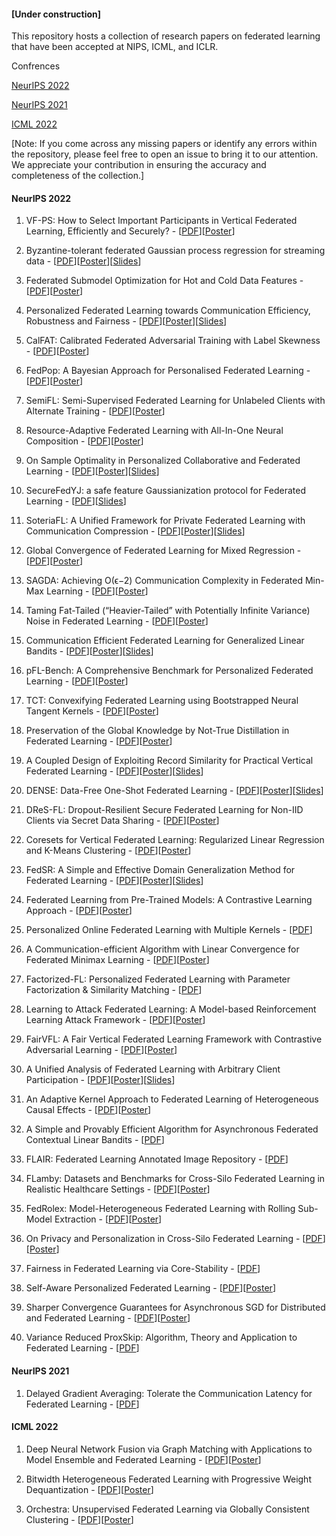 #### [Under construction]

This repository hosts a collection of research papers on federated learning that have been accepted at NIPS, ICML, and ICLR.

Confrences

[NeurIPS 2022](https://github.com/azalahmadkhan/Federated-Learning-Papers/blob/main/README.md#neurips-2022)

[NeurIPS 2021](https://github.com/azalahmadkhan/Federated-Learning-Papers/blob/main/README.md#neurips-2021)

[ICML 2022](https://github.com/azalahmadkhan/Federated-Learning-Papers/blob/main/README.md#icml-2022)


[Note: If you come across any missing papers or identify any errors within the repository, please feel free to open an issue to bring it to our attention. We appreciate your contribution in ensuring the accuracy and completeness of the collection.]

#### NeurIPS 2022
1. VF-PS: How to Select Important Participants in
Vertical Federated Learning, Efficiently and Securely? - [[PDF](https://openreview.net/pdf?id=vNrSXIFJ9wz)][[Poster](https://neurips.cc/media/PosterPDFs/NeurIPS%202022/12e35d9186dd72fe62fd039385890b9c.png?t=1666517605.353891)]

2. Byzantine-tolerant federated Gaussian process regression for streaming data - [[PDF](https://openreview.net/pdf?id=Nx4gNemvNvx)][[Poster](https://neurips.cc/media/PosterPDFs/NeurIPS%202022/53831.png?t=1668046115.0023313)][[Slides](https://neurips.cc/media/neurips-2022/Slides/53831.pdf)]

3. Federated Submodel Optimization for Hot and Cold Data Features - [[PDF](https://openreview.net/pdf?id=sj9l1JCrAk6)][[Poster](https://neurips.cc/media/PosterPDFs/NeurIPS%202022/54303.png?t=1668842999.5046973)]

4. Personalized Federated Learning towards Communication Efficiency, Robustness and Fairness - [[PDF](https://openreview.net/pdf?id=wFymjzZEEkH)][[Poster](https://neurips.cc/media/PosterPDFs/NeurIPS%202022/53283.png?t=1668434576.0142317)][[Slides](https://neurips.cc/media/neurips-2022/Slides/53283.pdf)]

5. CalFAT: Calibrated Federated Adversarial Training with Label Skewness - [[PDF](https://openreview.net/pdf?id=8N1NDRGQSQ)][[Poster](https://neurips.cc/media/PosterPDFs/NeurIPS%202022/4f9c76cf97f84048c5990dd4ef842ea2.png?t=1667183565.7494476)]

6. FedPop: A Bayesian Approach for Personalised Federated Learning - [[PDF](https://openreview.net/pdf?id=KETwimTQexH)][[Poster](https://neurips.cc/media/PosterPDFs/NeurIPS%202022/54294.png?t=1669406983.094083)]

7. SemiFL: Semi-Supervised Federated Learning for Unlabeled Clients with Alternate Training - [[PDF](https://openreview.net/pdf?id=1GAjC_FauE)][[Poster](https://neurips.cc/media/PosterPDFs/NeurIPS%202022/53635.png?t=1669220240.8603964)]

8. Resource-Adaptive Federated Learning with All-In-One Neural Composition - [[PDF](https://openreview.net/pdf?id=wfel7CjOYk)][[Poster](https://neurips.cc/media/PosterPDFs/NeurIPS%202022/55309.png?t=1670287631.1984992)]

9. On Sample Optimality in Personalized Collaborative and Federated Learning - [[PDF](https://openreview.net/pdf?id=7EP90NMAoK)][[Poster](https://neurips.cc/media/PosterPDFs/NeurIPS%202022/74d66337fbdf4781f030008356a86771.png?t=1667236613.0082524)][[Slides](https://neurips.cc/media/neurips-2022/Slides/53344.pdf)]

10. SecureFedYJ: a safe feature Gaussianization protocol for Federated Learning - [[PDF](https://openreview.net/pdf?id=25XIE30VHZE)][[Slides](https://neurips.cc/media/neurips-2022/Slides/54828.pdf)]

11. SoteriaFL: A Unified Framework for Private Federated Learning with Communication Compression - [[PDF](https://openreview.net/pdf?id=tz1PRT6lfLe)][[Poster](https://neurips.cc/media/PosterPDFs/NeurIPS%202022/53166.png?t=1669651874.8074226)][[Slides](https://neurips.cc/media/neurips-2022/Slides/53166.pdf)]

12. Global Convergence of Federated Learning for Mixed Regression  - [[PDF](https://openreview.net/pdf?id=DdxNka9tMRd)][[Poster](https://neurips.cc/media/PosterPDFs/NeurIPS%202022/ef7be8c57773f2ab48d013434d3ad4f7.png?t=1666747274.4841962)]

13. SAGDA: Achieving O(ϵ−2) Communication Complexity in Federated Min-Max Learning - [[PDF](https://openreview.net/pdf?id=wTp4KgVIJ5)][[Poster](https://neurips.cc/media/PosterPDFs/NeurIPS%202022/53010.png?t=1669090060.2178717)]

14. Taming Fat-Tailed (“Heavier-Tailed” with Potentially Infinite Variance) Noise in Federated Learning - [[PDF](https://openreview.net/pdf?id=8SilFGuXgmk)][[Poster](https://neurips.cc/media/PosterPDFs/NeurIPS%202022/54414.png?t=1669089938.696124)]

15. Communication Efficient Federated Learning for Generalized Linear Bandits - [[PDF](https://openreview.net/pdf?id=Xwz9B6LDM5c)][[Poster](https://neurips.cc/media/PosterPDFs/NeurIPS%202022/54218.png?t=1669383340.902476)][[Slides](https://neurips.cc/media/neurips-2022/Slides/54218.pdf)]

16. pFL-Bench: A Comprehensive Benchmark for Personalized Federated Learning - [[PDF](https://openreview.net/pdf?id=2ptbv_JjYKA)][[Poster](https://neurips.cc/media/PosterPDFs/NeurIPS%202022/55693.png?t=1669734032.556508)]

17. TCT: Convexifying Federated Learning using Bootstrapped Neural Tangent Kernels - [[PDF](https://openreview.net/pdf?id=jzd2bE5MxW)][[Poster](https://neurips.cc/media/PosterPDFs/NeurIPS%202022/54807.png?t=1669010333.0615332)]

18. Preservation of the Global Knowledge by Not-True Distillation in Federated Learning - [[PDF](https://openreview.net/pdf?id=qw3MZb1Juo)][[Poster](https://neurips.cc/media/PosterPDFs/NeurIPS%202022/53782.png?t=1669370958.897981)]

19. A Coupled Design of Exploiting Record Similarity for Practical Vertical Federated Learning - [[PDF](https://openreview.net/pdf?id=fiBnhdazkyx)][[Poster](https://neurips.cc/media/PosterPDFs/NeurIPS%202022/55343.png?t=1668054497.5920398)][[Slides](https://neurips.cc/media/neurips-2022/Slides/55343.pdf)]

20. DENSE: Data-Free One-Shot Federated Learning - [[PDF](https://openreview.net/pdf?id=QFQoxCFYEkA)][[Poster](https://neurips.cc/media/PosterPDFs/NeurIPS%202022/798cebccb32617ad94123450fd137104.png?t=1667531567.5085855)][[Slides](https://neurips.cc/media/neurips-2022/Slides/55081.pdf)]

21. DReS-FL: Dropout-Resilient Secure Federated Learning for Non-IID Clients via Secret Data Sharing - [[PDF](https://openreview.net/pdf?id=hPkGV4BPsmv)][[Poster](https://neurips.cc/media/PosterPDFs/NeurIPS%202022/54107.png?t=1668346642.8508189)]

22. Coresets for Vertical Federated Learning: Regularized Linear Regression and K-Means Clustering - [[PDF](https://openreview.net/pdf?id=N0tKCpMhA2)][[Poster](https://neurips.cc/media/PosterPDFs/NeurIPS%202022/54664.png?t=1669396273.7076252)]

23. FedSR: A Simple and Effective Domain Generalization Method for Federated Learning - [[PDF](https://openreview.net/pdf?id=mrt90D00aQX)][[Poster](https://neurips.cc/media/PosterPDFs/NeurIPS%202022/54044.png?t=1669686078.9244623)][[Slides](https://neurips.cc/media/neurips-2022/Slides/54044.pdf)]

24. Federated Learning from Pre-Trained Models: A Contrastive Learning Approach - [[PDF](https://openreview.net/pdf?id=mhQLcMjWw75)][[Poster](https://neurips.cc/media/PosterPDFs/NeurIPS%202022/62d2b7ba91f34c0ac08aa11c359a8d2c.png?t=1667203996.2660973)]

25. Personalized Online Federated Learning with Multiple Kernels - [[PDF](https://openreview.net/pdf?id=wUctlvhsNWg)]

26. A Communication-efficient Algorithm with Linear Convergence for Federated Minimax Learning - [[PDF](https://openreview.net/pdf?id=TATzsweWfof)][[Poster](https://neurips.cc/media/PosterPDFs/NeurIPS%202022/52831.png?t=1669488024.720074)]

27. Factorized-FL: Personalized Federated Learning with Parameter Factorization & Similarity Matching - [[PDF](https://openreview.net/pdf?id=Ql75oqz1npy)]

28. Learning to Attack Federated Learning: A Model-based Reinforcement Learning Attack Framework - [[PDF](https://openreview.net/pdf?id=4OHRr7gmhd4)][[Poster](https://neurips.cc/media/PosterPDFs/NeurIPS%202022/54527.png?t=1668362006.5271556)]

29. FairVFL: A Fair Vertical Federated Learning Framework with Contrastive Adversarial Learning - [[PDF](https://openreview.net/pdf?id=5vVSA_cdRqe)][[Poster](https://neurips.cc/media/PosterPDFs/NeurIPS%202022/d7aab42e6b85c49c0f1d3a115e939c74.png?t=1666273310.6975615)]

30. A Unified Analysis of Federated Learning with Arbitrary Client Participation - [[PDF](https://openreview.net/pdf?id=qSs7C7c4G8D)][[Poster](https://neurips.cc/media/PosterPDFs/NeurIPS%202022/51f4efbfb3e18f4ea053c4d3d282c4e2.png?t=1667266693.0622804)][[Slides](https://neurips.cc/media/neurips-2022/Slides/53667.pdf)]

31. An Adaptive Kernel Approach to Federated Learning of Heterogeneous Causal Effects - [[PDF](https://openreview.net/pdf?id=fJt2KFnRqZ)][[Poster](https://neurips.cc/media/PosterPDFs/NeurIPS%202022/53211.png?t=1669579584.639597)]

32. A Simple and Provably Efficient Algorithm for Asynchronous Federated Contextual Linear Bandits - [[PDF](https://openreview.net/pdf?id=Fx7oXUVEPW)]

33. FLAIR: Federated Learning Annotated Image Repository - [[PDF](https://openreview.net/pdf?id=1kIZiRelqFt)]

34. FLamby: Datasets and Benchmarks for Cross-Silo Federated Learning in Realistic Healthcare Settings - [[PDF](https://openreview.net/pdf?id=GgM5DiAb6A2)][[Poster](https://neurips.cc/media/PosterPDFs/NeurIPS%202022/55738.png?t=1668502064.9030547)]

35. FedRolex: Model-Heterogeneous Federated Learning with Rolling Sub-Model Extraction - [[PDF](https://openreview.net/pdf?id=OtxyysUdBE)][[Poster](https://neurips.cc/media/PosterPDFs/NeurIPS%202022/54671.png?t=1668707630.2906868)]

36. On Privacy and Personalization in Cross-Silo Federated Learning - [[PDF](https://openreview.net/pdf?id=Oq2bdIQQOIZ)][[Poster](https://neurips.cc/media/PosterPDFs/NeurIPS%202022/54701.png?t=1669321987.3010614)]

37. Fairness in Federated Learning via Core-Stability - [[PDF](https://openreview.net/pdf?id=lKULHf7oFDo)]

39. Self-Aware Personalized Federated Learning - [[PDF](https://openreview.net/pdf?id=EqJ5_hZSqgy)][[Poster](https://neurips.cc/media/PosterPDFs/NeurIPS%202022/bafd4215ef527cf0e0b2f843ce2ee763.png?t=1666467027.2862206)]

40. Sharper Convergence Guarantees for Asynchronous SGD for Distributed and Federated Learning - [[PDF](https://openreview.net/pdf?id=4_oCZgBIVI)][[Poster](https://neurips.cc/media/PosterPDFs/NeurIPS%202022/53346.png?t=1669731786.4994175)]

41. Variance Reduced ProxSkip: Algorithm, Theory and Application to Federated Learning - [[PDF](https://openreview.net/pdf?id=edkno3SvKo)]

#### NeurIPS 2021
1. Delayed Gradient Averaging: Tolerate the Communication Latency for Federated Learning - [[PDF](https://openreview.net/pdf?id=ACFHNxVNvfk)]

#### ICML 2022
1. Deep Neural Network Fusion via Graph Matching with Applications to Model Ensemble and Federated Learning - [[PDF](https://proceedings.mlr.press/v162/liu22k.html)][[Poster](https://icml.cc/media/PosterPDFs/ICML%202022/42a3964579017f3cb42b26605b9ae8ef_uDyPC7E.png?t=1657530263.712678)]

2. Bitwidth Heterogeneous Federated Learning with Progressive Weight Dequantization - [[PDF](https://proceedings.mlr.press/v162/yoon22a.html)][[Poster](https://icml.cc/media/PosterPDFs/ICML%202022/1c383cd30b7c298ab50293adfecb7b18.png?t=1657528350.6251407)]

3. Orchestra: Unsupervised Federated Learning via Globally Consistent Clustering - [[PDF](https://proceedings.mlr.press/v162/lubana22a.html)][[Poster](https://icml.cc/media/PosterPDFs/ICML%202022/80a8155eb153025ea1d513d0b2c4b675.png?t=1657917947.7470691)]
